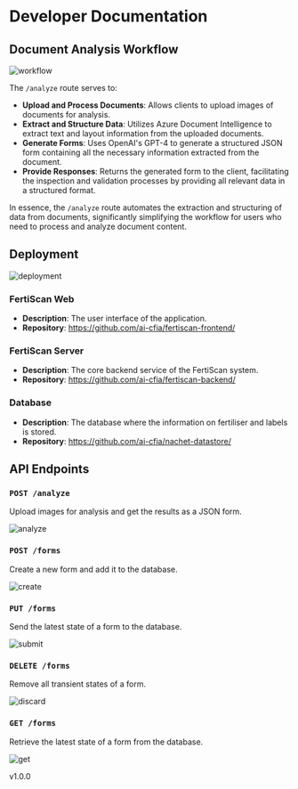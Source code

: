# Developer Documentation

## Document Analysis Workflow

![workflow](../out/workflow_dss/FertiScan%20Sequence%20Diagram.png)

The `/analyze` route serves to:

- **Upload and Process Documents**: Allows clients to upload
 images of documents for analysis.
- **Extract and Structure Data**: Utilizes Azure Document Intelligence to
 extract text and layout information from the uploaded documents.
- **Generate Forms**: Uses OpenAI's GPT-4 to generate a structured JSON
 form containing all the necessary information extracted from the document.
- **Provide Responses**: Returns the generated form to the client,
 facilitating the inspection and validation processes
 by providing all relevant data in a structured format.

In essence, the `/analyze` route automates the
 extraction and structuring of data from documents, significantly
 simplifying the workflow for
 users who need to process and analyze document content.

## Deployment

![deployment](../out/deployment/Deployment.png)

### FertiScan Web

- **Description**: The user interface of the application.
- **Repository**: <https://github.com/ai-cfia/fertiscan-frontend/>

### FertiScan Server

- **Description**: The core backend service of the FertiScan system.
- **Repository**: <https://github.com/ai-cfia/fertiscan-backend/>

### Database

- **Description**: The database where the
 information on fertiliser and labels is stored.
- **Repository**: <https://github.com/ai-cfia/nachet-datastore/>

## API Endpoints

### `POST /analyze`

Upload images for analysis and get the results as a JSON form.

![analyze](../out/analyze_dss/Analyze%20DSS.png)

### `POST /forms`

Create a new form and add it to the database.

![create](../out/create_form_dss/FertiScan%20Sequence%20Diagram.png)

### `PUT /forms`

Send the latest state of a form to the database.

![submit](../out/submit_form_dss/FertiScan%20Sequence%20Diagram.png)

### `DELETE /forms`

Remove all transient states of a form.

![discard](../out/discard_form_dss/FertiScan%20Sequence%20Diagram.png)

### `GET /forms`

Retrieve the latest state of a form from the database.

![get](../out/get_form_dss/FertiScan%20Sequence%20Diagram.png)

v1.0.0
